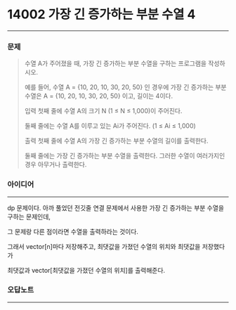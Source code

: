# 14002 가장 긴 증가하는 부분 수열 4
------------
### 문제

>수열 A가 주어졌을 때, 가장 긴 증가하는 부분 수열을 구하는 프로그램을 작성하시오.
>
>예를 들어, 수열 A = {10, 20, 10, 30, 20, 50} 인 경우에 가장 긴 증가하는 부분 수열은 A = {10, 20, 10, 30, 20, 50} 이고, 길이는 4이다.
>
>입력
첫째 줄에 수열 A의 크기 N (1 ≤ N ≤ 1,000)이 주어진다.
>
>둘째 줄에는 수열 A를 이루고 있는 Ai가 주어진다. (1 ≤ Ai ≤ 1,000)
>
>출력
첫째 줄에 수열 A의 가장 긴 증가하는 부분 수열의 길이를 출력한다.
>
>둘째 줄에는 가장 긴 증가하는 부분 수열을 출력한다. 그러한 수열이 여러가지인 경우 아무거나 출력한다.

### 아이디어 
----------
dp 문제이다.
아까 풀었던 전깃줄 연결 문제에서 사용한 가장 긴 증가하는 부분 수열을 구하는 문제인데,

그 문제랑 다른 점이라면 수열을 출력하라는 것이다.

그래서 vector[n]마다 저장해주고,
최댓값을 가졌던 수열의 위치와 최댓값을 저장했다가

최댓값과 vector[최댓값을 가졌던 수열의 위치]를 출력해준다.

### 오답노트
----------